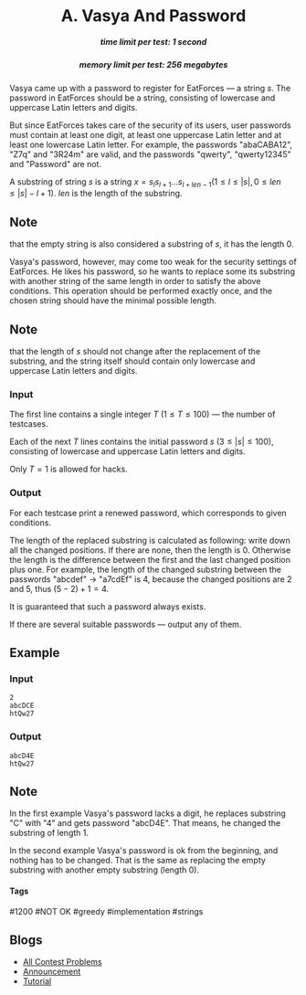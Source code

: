 <h1 style='text-align: center;'> A. Vasya And Password</h1>

<h5 style='text-align: center;'>time limit per test: 1 second</h5>
<h5 style='text-align: center;'>memory limit per test: 256 megabytes</h5>

Vasya came up with a password to register for EatForces — a string $s$. The password in EatForces should be a string, consisting of lowercase and uppercase Latin letters and digits.

But since EatForces takes care of the security of its users, user passwords must contain at least one digit, at least one uppercase Latin letter and at least one lowercase Latin letter. For example, the passwords "abaCABA12", "Z7q" and "3R24m" are valid, and the passwords "qwerty", "qwerty12345" and "Password" are not. 

A substring of string $s$ is a string $x = s_l s_{l + 1} \dots s_{l + len - 1} (1 \le l \le |s|, 0 \le len \le |s| - l + 1)$. $len$ is the length of the substring. 
## Note

 that the empty string is also considered a substring of $s$, it has the length $0$.

Vasya's password, however, may come too weak for the security settings of EatForces. He likes his password, so he wants to replace some its substring with another string of the same length in order to satisfy the above conditions. This operation should be performed exactly once, and the chosen string should have the minimal possible length.

## Note

 that the length of $s$ should not change after the replacement of the substring, and the string itself should contain only lowercase and uppercase Latin letters and digits.

### Input

The first line contains a single integer $T$ ($1 \le T \le 100$) — the number of testcases.

Each of the next $T$ lines contains the initial password $s~(3 \le |s| \le 100)$, consisting of lowercase and uppercase Latin letters and digits.

Only $T = 1$ is allowed for hacks.

### Output

For each testcase print a renewed password, which corresponds to given conditions. 

The length of the replaced substring is calculated as following: write down all the changed positions. If there are none, then the length is $0$. Otherwise the length is the difference between the first and the last changed position plus one. For example, the length of the changed substring between the passwords "abcdef" $\rightarrow$ "a7cdEf" is $4$, because the changed positions are $2$ and $5$, thus $(5 - 2) + 1 = 4$.

It is guaranteed that such a password always exists.

If there are several suitable passwords — output any of them.

## Example

### Input


```text
2  
abcDCE  
htQw27  

```
### Output


```text
abcD4E  
htQw27  

```
## Note

In the first example Vasya's password lacks a digit, he replaces substring "C" with "4" and gets password "abcD4E". That means, he changed the substring of length 1.

In the second example Vasya's password is ok from the beginning, and nothing has to be changed. That is the same as replacing the empty substring with another empty substring (length 0).



#### Tags 

#1200 #NOT OK #greedy #implementation #strings 

## Blogs
- [All Contest Problems](../Educational_Codeforces_Round_51_(Rated_for_Div._2).md)
- [Announcement](../blogs/Announcement.md)
- [Tutorial](../blogs/Tutorial.md)
